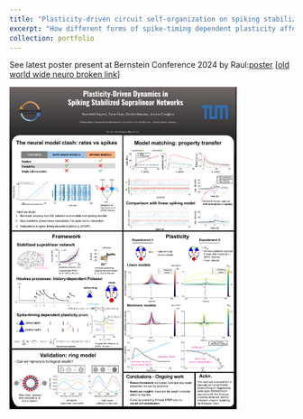 ```yaml
---
title: "Plasticity-driven circuit self-organization on spiking stabilized supralinear networks"
excerpt: "How different forms of spike-timing dependent plasticity affect the functional properties of spiking SSNs <br/> **with Raul Adell Segarra, Dylan Festa, Dimitra Maoutsa** <br/> started during PostDoc at TUM <br/><img src='/images/thumb_raul.png'>"
collection: portfolio
---
```




See latest poster present at Bernstein Conference 2024 by Raul:[poster](https://raw.githubusercontent.com/dimitra-maoutsa/dimitra-maoutsa.github.io/refs/heads/master/images/mini_poster.png) [[old world wide neuro broken link](https://www.world-wide.org/bernstein-24/plasticity-driven-circuit-self-organization-afecdc22/)]


<img src='/images/mini_poster.png' alt="Plasticity-driven circuit self-organization on spiking stabilized supralinear networks - Raul Adell, Dylan Festa, Dimitra Maoutsa" style="max-width:600px; width:80%;" >
